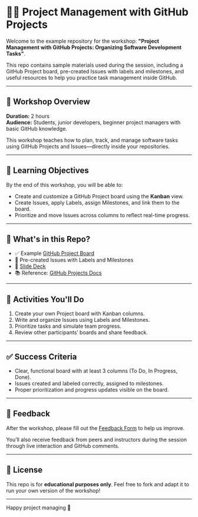 # 🧑‍🏫 Project Management with GitHub Projects

Welcome to the example repository for the workshop: **"Project Management with GitHub Projects: Organizing Software Development Tasks"**.

This repo contains sample materials used during the session, including a GitHub Project board, pre-created Issues with labels and milestones, and useful resources to help you practice task management inside GitHub.

---

## 🎯 Workshop Overview

**Duration:** 2 hours  
**Audience:** Students, junior developers, beginner project managers with basic GitHub knowledge.

This workshop teaches how to plan, track, and manage software tasks using GitHub Projects and Issues—directly inside your repositories.

---

## 📌 Learning Objectives

By the end of this workshop, you will be able to:

- Create and customize a GitHub Project board using the **Kanban** view.
- Create Issues, apply Labels, assign Milestones, and link them to the board.
- Prioritize and move Issues across columns to reflect real-time progress.

---

## 🧰 What's in this Repo?

- ✅ Example [GitHub Project Board](https://github.com/users/Dav082004/projects/8/views/1)  
- 🐛 Pre-created Issues with Labels and Milestones  
- 📄 [Slide Deck](https://utpedupe-my.sharepoint.com/:p:/g/personal/u22200025_utp_edu_pe/Eb6wVFuvJ1REhIksq4sVGFEB7pfw5sWGgVKWSecQxKhrWg?e=0nCqPf)  
- 📚 Reference: [GitHub Projects Docs](https://docs.github.com/en/issues/planning-and-tracking-with-projects)

---

## 🧪 Activities You'll Do

1. Create your own Project board with Kanban columns.
2. Write and organize Issues using Labels and Milestones.
3. Prioritize tasks and simulate team progress.
4. Review other participants’ boards and share feedback.

---

## ✅ Success Criteria

- Clear, functional board with at least 3 columns (To Do, In Progress, Done).
- Issues created and labeled correctly, assigned to milestones.
- Proper prioritization and progress updates visible on the board.

---

## 💬 Feedback

After the workshop, please fill out the [Feedback Form](https://forms.gle/ce1VfGcnQjJMT8RV8) to help us improve.

You’ll also receive feedback from peers and instructors during the session through live interaction and GitHub comments.

---

## 📎 License

This repo is for **educational purposes only**. Feel free to fork and adapt it to run your own version of the workshop!

---

Happy project managing 🚀

